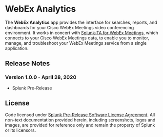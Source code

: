 # WebEx Analytics

The **WebEx Analytics** app provides the interface for searches, reports, and dashboards for your Cisco WebEx Meetings video conferencing environment. It works in concert with [Splunk-TA for WebEx Meetings](https://github.com/splunk/ta-webex-meetings-add-on-for-splunk), which connects to your Cisco WebEx Meetings data, to enable you to monitor, manage, and troubleshoot your WebEx Meetings service from a single application.

## Release Notes

### Version 1.0.0 - April 28, 2020
- Splunk Pre-Release

## License
Code licensed under [Splunk Pre-Release Software License Agreement](./LICENSE). All non-text documentation provided herein, including screenshots, logos and images, are provided for reference only and remain the property of Splunk or its licensors.